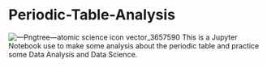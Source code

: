 # Periodic-Table-Analysis
![—Pngtree—atomic science icon vector_3657590](https://github.com/juannnm/Periodic-Table-Analysis/assets/103078420/584f9ee2-d7f4-4dfb-888f-7762d7ded115)
This is a Jupyter Notebook use to make some analysis about the periodic table and practice some Data Analysis and Data Science.

